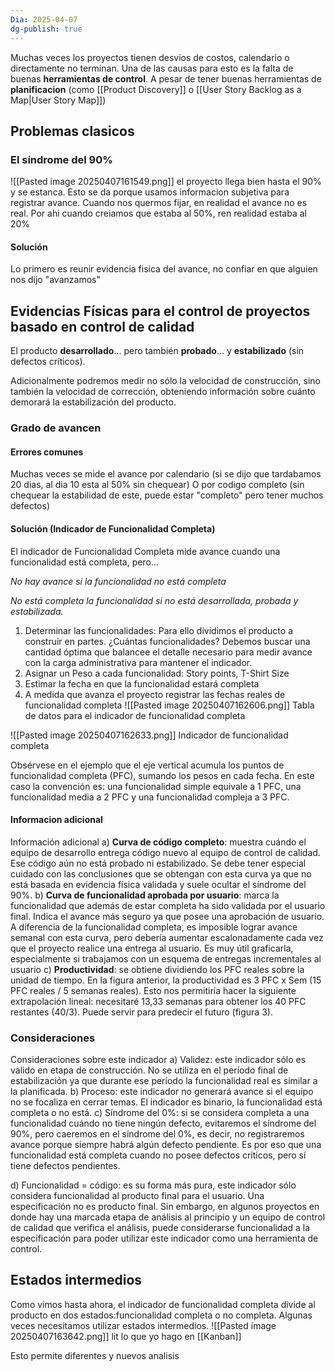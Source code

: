 ```yaml
---
Dia: 2025-04-07
dg-publish: true
---
```

Muchas veces los proyectos tienen desvios de costos, calendario o directamente no terminan. Una de las causas para esto es la falta de buenas **herramientas de control**. A pesar de tener buenas herramientas de **planificacion** (como [[Product Discovery]] o [[User Story Backlog as a Map|User Story Map]])


## Problemas clasicos 
### El síndrome del 90% 
![[Pasted image 20250407161549.png]]
el proyecto llega bien hasta el 90% y se estanca. 
Esto se da porque usamos informacion subjetiva para registrar avance. Cuando nos quermos fijar, en realidad el avance no es real. Por ahi cuando creiamos que estaba al 50%, ren realidad estaba al 20%

#### Solución
Lo primero es reunir evidencia fisica del avance, no confiar en que alguien nos dijo "avanzamos"


## Evidencias Físicas para el control de proyectos basado en control de calidad

El producto **desarrollado**... pero también **probado**... y **estabilizado** (sin defectos críticos).

Adicionalmente podremos medir no sólo la velocidad de construcción, sino también la velocidad de
corrección, obteniendo información sobre cuánto demorará la estabilización del producto.

### Grado de avancen

#### Errores comunes 
Muchas veces se mide el avance por calendario (si se dijo que tardabamos 20 dias, al dia 10 esta al 50% sin chequear)
O por codigo completo (sin chequear la estabilidad de este, puede estar "completo" pero tener muchos defectos)

#### Solución (Indicador de Funcionalidad Completa)
El indicador de Funcionalidad Completa mide avance cuando una funcionalidad está completa, pero...

*No hay avance si la funcionalidad no está completa*

*No está completa la funcionalidad si no está desarrollada, probada y estabilizada.*

1. Determinar las funcionalidades: 
	Para ello dividimos el producto a construir en partes. ¿Cuántas funcionalidades? Debemos buscar una cantidad óptima que balancee el detalle necesario para medir avance con la carga administrativa para mantener el indicador.
2. Asignar un Peso a cada funcionalidad: Story points, T-Shirt Size
3. Estimar la fecha en que la funcionalidad estará completa
4. A medida que avanza el proyecto registrar las fechas reales de funcionalidad completa
![[Pasted image 20250407162606.png]]
Tabla de datos para el indicador de funcionalidad completa

![[Pasted image 20250407162633.png]]
Indicador de funcionalidad completa

Obsérvese en el ejemplo que el eje vertical acumula los puntos de funcionalidad completa (PFC), sumando los
pesos en cada fecha. En este caso la convención es: una funcionalidad simple equivale a 1 PFC, una
funcionalidad media a 2 PFC y una funcionalidad compleja a 3 PFC.

#### Informacion adicional 
Información adicional
a) **Curva de código completo**: muestra cuándo el equipo de desarrollo entrega código nuevo al equipo de control de calidad. Ese código aún no está probado ni estabilizado. Se debe tener especial cuidado con las conclusiones que se obtengan con esta curva ya que no está basada en evidencia física validada y suele ocultar el síndrome del 90%.
b) **Curva de funcionalidad aprobada por usuario**: marca la funcionalidad que además de estar completa ha sido validada por el usuario final. Indica el avance más seguro ya que posee una aprobación de usuario. A diferencia de la funcionalidad completa, es imposible lograr avance semanal con esta curva, pero debería aumentar escalonadamente cada vez que el proyecto realice una entrega al usuario. Es muy útil graficarla, especialmente si trabajamos con un esquema de entregas incrementales al usuario 
c) **Productividad**: se obtiene dividiendo los PFC reales sobre la unidad de tiempo. En la figura anterior, la productividad es 3 PFC x Sem (15 PFC reales / 5 semanas reales). Esto nos permitiría hacer la siguiente extrapolación lineal: necesitaré 13,33 semanas para obtener los 40 PFC restantes (40/3). Puede servir para predecir el futuro (figura 3).

### Consideraciones 
Consideraciones sobre este indicador
a) Validez: este indicador sólo es valido en etapa de construcción. No se utiliza en el período final de
estabilización ya que durante ese período la funcionalidad real es similar a la planificada.
b) Proceso: este indicador no generará avance si el equipo no se focaliza en cerrar temas. El indicador es binario, la funcionalidad está completa o no está.
c) Síndrome del 0%: si se considera completa a una funcionalidad cuándo no tiene ningún defecto, evitaremos el síndrome del 90%, pero caeremos en el síndrome del 0%, es decir, no registraremos avance porque siempre habrá algún defecto pendiente. Es por eso que una funcionalidad está completa cuando no posee defectos críticos, pero sí tiene defectos pendientes.

d) Funcionalidad = código: es su forma más pura, este indicador sólo considera funcionalidad al producto final para el usuario. Una especificación no es producto final. Sin embargo, en algunos proyectos en donde hay una marcada etapa de análisis al principio y un equipo de control de calidad que verifica el análisis, puede considerarse funcionalidad a la especificación para poder utilizar este indicador como una herramienta de control.


## Estados intermedios 
Como vimos hasta ahora, el indicador de funcionalidad completa divide al producto en dos estados:funcionalidad completa o no completa. Algunas veces necesitamos utilizar estados intermedios.
![[Pasted image 20250407163642.png]]
lit lo que yo hago en [[Kanban]]

Esto permite diferentes y nuevos analisis